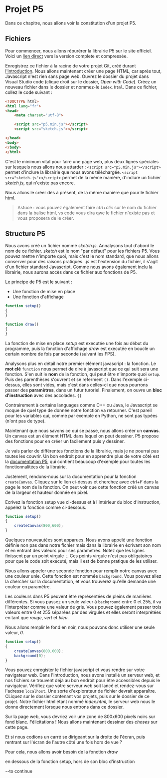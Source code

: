 # Projet P5
Dans ce chapitre, nous allons voir la constitution d'un projet P5.

## Fichiers
Pour commencer, nous allons répurérer la librairie P5 sur le site officiel.
Voici un [lien direct](https://github.com/processing/p5.js/releases/download/0.5.8/p5.min.js "Librairie P5") vers la version complete et compressée.

Enregistrez ce fichier à la racine de votre projet Git, créé durant [l'introduction](1-Introduction.md "Introduction du tutoriel").
Nous allons maintenant créer une page HTML, car après tout, Javascript n'est rien sans page web.
Ouvrez le dossier du projet dans Visual Studio code (clique droit sur le dossier, *Open with Code*).
Créez un nouveau fichier dans le dossier et nommez-le `index.html`.
Dans ce fichier, collez le code suivant :
```html
<!DOCTYPE html>
<html lang="fr">
<head>
    <meta charset="utf-8">

    <script src="p5.min.js"></script>
    <script src="sketch.js"></script>

</head>
<body>
</body>
</html>
```
C'est le minimum vital pour faire une page web, plus deux lignes spéciales sur lesquels nous allons nous attarder :
`<script src="p5.min.js"></script>` permet d'inclure la librairie que nous avons téléchargée.
`<script src="sketch.js"></script>` permet de la même manière, d'inclure un fichier *sketch.js*, qui n'existe pas encore.

Nous allons le créer dès à présent, de la même manière que pour le fichier html.
> Astuce : vous pouvez également faire *ctrl+clic* sur le nom du fichier dans la balise html, vs code vous dira qwe le fichier n'existe pas et vous proposera de le créer.

## Structure P5
Nous avons créé un fichier nommé *sketch.js*. Annalysons tout d'abord le nom de ce fichier.
*sketch* est le nom "par défaut" pour les fichiers P5. Vous pouvez mettre n'importe quoi, mais c'est le nom standard, que nous allons conserver pour des raisons pratiques.
*.js* est l'extension du fichier, il s'agit d'un fichier standard Javascript.
Comme nous avons également inclu la librairie, nous aurons accès dans ce fichier aux fonctions de P5.

Le principe de P5 est le suivant :
- Une fonction de mise en place
- Une fonction d'affichage

```javascript
function setup()
{
}

function draw()
{
}
```

La fonction de mise en place *setup* est executée une fois au début du programme, puis la fonction d'affichage *draw* est executée en boucle un certain nombre de fois par seconde (suivant les FPS).

Analysons plus en détail notre premier élément javascript : la fonction.
Le **mot clé** `function` nous permet de dire à javascript que ce qui suit sera une fonction.
S'en suit le **nom** de la fonction, qui peut être n'importe quoi `setup`.
Puis des parenthèses s'ouvrent et se referment `()`. Dans l'exemple ci-dessus, elles sont vides, mais c'est dans celles-ci que nous pourrons passer des **paramètres**, dans un futur turoriel.
Finalement, on ouvre un **bloc d'instruction** avec des accolades. `{}`

Contrairement à certains languages comme C++ ou Java, le Javascript se moque de quel type de donnée notre fonction va retourner.
C'est pareil pour  les variables qui, comme par exemple en Python, ne sont pas typées (n'ont pas de type).

Maintenant que nous savons ce qui se passe, nous allons créer un **canvas**.
Un canvas est un élément HTML dans lequel on peut dessiner.
P5 propose des fonctions pour en créer un facilement puis y dessiner.

Je vais parler de différentes fonctions de la librairie, mais je ne pourrai pas toutes les couvrir. Un bon endroit pour en apprendre plus de votre côté est la [documentation P5](http://p5js.org/reference/), qui contient beaucoup d'exemple pour toutes les fonctionnalitées de la librairie.

Justement, rendons-nous sur la documentation pour la fonction `createCanvas`.
Cliquez sur le lien ci-dessus et cherchez avec *ctrl+F* dans la page le nom de la fonction.
On peut voir que cette fonction créé un canvas de la largeur et hauteur donnée en pixel.

Ecrivez la fonction setup vue ci-dessus et à l'intérieur du bloc d'instruction, appelez la fonction comme ci-dessous.

```javascript
function setup()
{
    createCanvas(800,600);
}
```

Quelques nouveautées sont apparues. Nous avons appelé une fonction définie non pas dans notre fichier mais dans la librairie en écrivant son nom et en entrant des valeurs pour ses paramètres. Notez que les lignes finissent par un point virgule `;`.
Ces points virgule n'est pas obligatoires pour que le code soit executé, mais il est de bonne pratique de les utiliser.

Nous allons appeler une seconde fonction pour remplir notre canvas avec une couleur unie.
Cette fonction est nommée `background`. Vous pouvez allez la chercher sur la documentation, et vous trouverez qu'elle demande une couleur en paramètre.

Les couleurs dans P5 peuvent être représentées de pleins de manières différentes.
Si vous passez un seule valeur à `background` entre 0 et 255, il va l'interpréter comme une valeur de gris. Vous pouvez également passer trois valeurs entre 0 et 255 séparées par des virgules et elles seront interprétées en tant que *rouge*, *vert* et *bleu*.

Nous allons remplir le fond en noir, nous pouvons donc utiliser une seule valeur, *0*.

```javascript
function setup()
{
    createCanvas(800,600);
    background(0);
}
```

Vous pouvez enregister le fichier javascript et vous rendre sur votre navigateur web.
Dans l'introduction, nous avons installé un serveur web, et nos fichiers se trouvent déjà au bon endroit pour être accessibles depuis le navigateur. Vérifiez que votre serveur web soit lancé et rendez-vous sur l'adresse `localhost`.
Une sorte d'explorateur de fichier devrait apparaître. CLiquez sur le dossier contenant vos projets, puis sur le dossier de ce projet.
Notre fichier html étant nommé *index.html*, le serveur web nous le donne directement lorsque nous entrons dans ce dossier.

Sur la page web, vous devriez voir une zone de 800x600 pixels noirs sur fond blanc. Félicitations !
Nous allons maintenant dessiner des *choses* sur cette page.

Et si nous codions un carré se dirigeant sur la droite de l'écran, puis rentrant sur l'écran de l'autre côté une fois hors de vue ?

Pour cela, nous allons avoir besoin de la fonction *draw*

en dessous de la fonction setup, hors de son bloc d'instruction

--to continue

